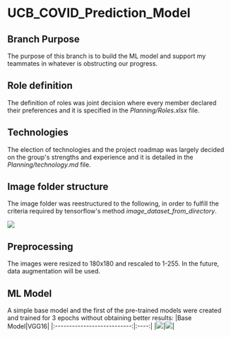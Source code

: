 # UCB_COVID_Prediction_Model
## Branch Purpose
The purpose of this branch is to build the ML model and support my teammates in whatever is obstructing our progress.

## Role definition
The definition of roles was joint decision where every member declared their preferences and it is specified in the *Planning/Roles.xlsx* file. 

## Technologies
The election of technologies and the project roadmap was largely decided on the group's strengths and experience and it is detailed in the *Planning/technology.md* file.

## Image folder structure
The image folder was reestructured to the following, in order to fulfill the criteria required by tensorflow's method *image_dataset_from_directory*.

![](Resources/folder_structure.png)

## Preprocessing
The images were resized to 180x180 and rescaled to 1-255. In the future, data augmentation will be used.

## ML Model
A simple base model and the first of the pre-trained models were created and trained for 3 epochs without obtaining better results:
|Base Model|VGG16|
|:---------------------------:|:----:|
|![](Resources/base_model.png)|![](Resources/VGG16_model.png)|